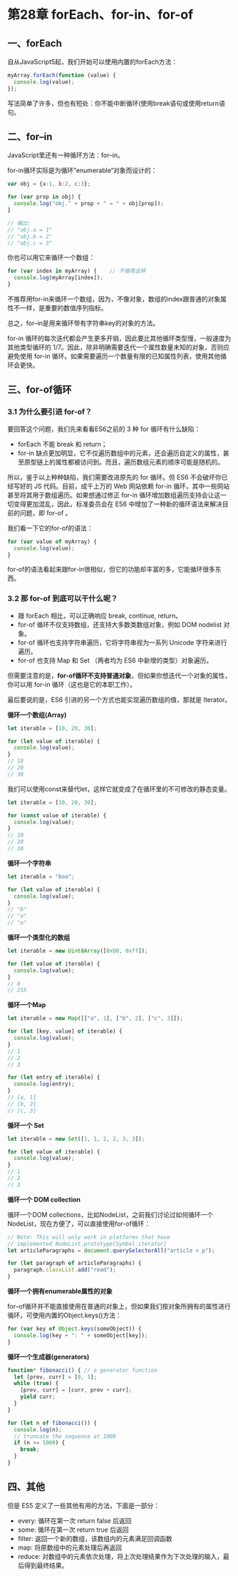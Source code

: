 # 第28章 forEach、for-in、for-of

## 一、forEach

自从JavaScript5起，我们开始可以使用内置的forEach方法：

```js
myArray.forEach(function (value) {
  console.log(value);
});
```

写法简单了许多，但也有短处：你不能中断循环\(使用break语句或使用return语句。

## 二、for–in

JavaScript里还有一种循环方法：for–in。

for-in循环实际是为循环”enumerable“对象而设计的：

```js
var obj = {a:1, b:2, c:3};

for (var prop in obj) {
  console.log("obj." + prop + " = " + obj[prop]);
}

// 输出:
// "obj.a = 1"
// "obj.b = 2"
// "obj.c = 3"
```

你也可以用它来循环一个数组：

```js
for (var index in myArray) {    // 不推荐这样
  console.log(myArray[index]);
}
```

不推荐用for-in来循环一个数组，因为，不像对象，数组的index跟普通的对象属性不一样，是重要的数值序列指标。

总之，for–in是用来循环带有字符串key的对象的方法。

for-in 循环的每次迭代都会产生更多开销，因此要比其他循环类型慢，一般速度为其他类型循环的 1/7。因此，除非明确需要迭代一个属性数量未知的对象，否则应避免使用 for-in 循环。如果需要遍历一个数量有限的已知属性列表，使用其他循环会更快。

## 三、for-of循环

### 3.1 **为什么要引进 for-of？**

要回答这个问题，我们先来看看ES6之前的 3 种 for 循环有什么缺陷：

* forEach 不能 break 和 return；
* for-in 缺点更加明显，它不仅遍历数组中的元素，还会遍历自定义的属性，甚至原型链上的属性都被访问到。而且，遍历数组元素的顺序可能是随机的。

所以，鉴于以上种种缺陷，我们需要改进原先的 for 循环。但 ES6 不会破坏你已经写好的 JS 代码。目前，成千上万的 Web 网站依赖 for-in 循环，其中一些网站甚至将其用于数组遍历。如果想通过修正 for-in 循环增加数组遍历支持会让这一切变得更加混乱，因此，标准委员会在 ES6 中增加了一种新的循环语法来解决目前的问题，即 for-of 。

我们看一下它的for-of的语法：

```js
for (var value of myArray) {
  console.log(value);
}
```

for-of的语法看起来跟for-in很相似，但它的功能却丰富的多，它能循环很多东西。

### 3.2 **那 for-of 到底可以干什么呢？**

* 跟 forEach 相比，可以正确响应 break, continue, return。
* for-of 循环不仅支持数组，还支持大多数类数组对象，例如 DOM nodelist 对象。
* for-of 循环也支持字符串遍历，它将字符串视为一系列 Unicode 字符来进行遍历。
* for-of 也支持 Map 和 Set （两者均为 ES6 中新增的类型）对象遍历。

但需要注意的是，**for-of循环不支持普通对象**，但如果你想迭代一个对象的属性，你可以用 for-in 循环（这也是它的本职工作）。

最后要说的是，ES6 引进的另一个方式也能实现遍历数组的值，那就是 Iterator。

**循环一个数组\(Array\)**

```js
let iterable = [10, 20, 30];

for (let value of iterable) {
  console.log(value);
}
// 10
// 20
// 30
```

我们可以使用const来替代let，这样它就变成了在循环里的不可修改的静态变量。

```js
let iterable = [10, 20, 30];

for (const value of iterable) {
  console.log(value);
}
// 10
// 20
// 30
```

**循环一个字符串**

```js
let iterable = "boo";

for (let value of iterable) {
  console.log(value);
}
// "b"
// "o"
// "o"
```

**循环一个类型化的数组**

```js
let iterable = new Uint8Array([0x00, 0xff]);

for (let value of iterable) {
  console.log(value);
}
// 0
// 255
```

**循环一个Map**

```js
let iterable = new Map([["a", 1], ["b", 2], ["c", 3]]);

for (let [key, value] of iterable) {
  console.log(value);
}
// 1
// 2
// 3

for (let entry of iterable) {
  console.log(entry);
}
// [a, 1]
// [b, 2]
// [c, 3]
```

**循环一个 Set**

```js
let iterable = new Set([1, 1, 2, 2, 3, 3]);

for (let value of iterable) {
  console.log(value);
}
// 1
// 2
// 3
```

**循环一个 DOM collection**

循环一个DOM collections，比如NodeList，之前我们讨论过如何循环一个NodeList，现在方便了，可以直接使用for-of循环：

```js
// Note: This will only work in platforms that have
// implemented NodeList.prototype[Symbol.iterator]
let articleParagraphs = document.querySelectorAll("article > p");

for (let paragraph of articleParagraphs) {
  paragraph.classList.add("read");
}
```

**循环一个拥有enumerable属性的对象**

for–of循环并不能直接使用在普通的对象上，但如果我们按对象所拥有的属性进行循环，可使用内置的Object.keys\(\)方法：

```js
for (var key of Object.keys(someObject)) {
  console.log(key + ": " + someObject[key]);
}
```

**循环一个生成器\(generators\)**

```js
function* fibonacci() { // a generator function
  let [prev, curr] = [0, 1];
  while (true) {
    [prev, curr] = [curr, prev + curr];
    yield curr;
  }
}

for (let n of fibonacci()) {
  console.log(n);
  // truncate the sequence at 1000
  if (n >= 1000) {
    break;
  }
}
```

## 四、其他

但是 ES5 定义了一些其他有用的方法，下面是一部分：

* every: 循环在第一次 return false 后返回
* some: 循环在第一次 return true 后返回
* filter: 返回一个新的数组，该数组内的元素满足回调函数
* map: 将原数组中的元素处理后再返回
* reduce: 对数组中的元素依次处理，将上次处理结果作为下次处理的输入，最后得到最终结果。







